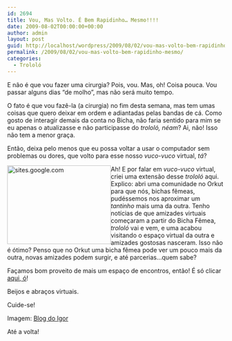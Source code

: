 ```yaml
---
id: 2694
title: Vou, Mas Volto. É Bem Rapidinho… Mesmo!!!!
date: 2009-08-02T00:00:00+00:00
author: admin
layout: post
guid: http://localhost/wordpress/2009/08/02/vou-mas-volto-bem-rapidinho-mesmo/
permalink: /2009/08/02/vou-mas-volto-bem-rapidinho-mesmo/
categories:
  - Trololó
---
```

E não é que vou fazer uma cirurgia? Pois, vou. Mas, oh! Coisa pouca. Vou passar alguns dias “de molho”, mas não será muito tempo. 

O fato é que vou fazê-la (a cirurgia) no fim desta semana, mas tem umas coisas que quero deixar em ordem e adiantadas pelas bandas de cá. Como gosto de interagir demais da conta no Bicha, não faria sentido para mim se eu apenas o atualizasse e não participasse do _trololó, néam_? Ai, não! Isso não tem a menor graça. 

Então, deixa pelo menos que eu possa voltar a usar o computador sem problemas ou dores, que volto para esse nosso _vuco-vuco_ virtual, _tá_?

[<img title="sites.google.com" style="display:inline;margin-left:0;margin-right:0;border-width:0;" height="182" alt="sites.google.com" src="http://www.trololodemulher.com.br/blog/wp-content/uploads/2009/08/sites-google-com_thumb.jpg" width="240" align="left" border="0" />](http://www.trololodemulher.com.br/blog/wp-content/uploads/2009/08/sites-google-com.jpg) Ah! E por falar em _vuco-vuco_ virtual, criei uma extensão desse _trololó_ aqui. Explico: abri uma comunidade no Orkut para que nós, bichas fêmeas, pudéssemos nos aproximar um _tantinho_ mais uma da outra. Tenho notícias de que amizades virtuais começaram a partir do Bicha Fêmea, _trololó_ vai e vem, e uma acabou visitando o espaço virtual da outra e amizades gostosas nasceram. Isso não é ótimo? Penso que no Orkut uma bicha fêmea pode ver um pouco mais da outra, novas amizades podem surgir, e até parcerias…quem sabe?

Façamos bom proveito de mais um espaço de encontros, então! É só clicar <a href="http://www.orkut.com.br/Main#Community.aspx?cmm=92609046" target="_blank">aqui, ó</a>!

Beijos e abraços virtuais.

Cuide-se!

Imagem: <a href="http://blogs.abril.com.br/bloggigor" target="_blank">Blog do Igor</a>

Até a volta!